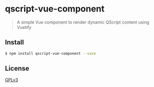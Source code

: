 # qscript-vue-component

> A simple Vue component to render dynamic QScript content using Vuetify

## <a name="install"></a>Install
```bash
$ npm install qscript-vue-component --save
```

## <a name="license"></a>License
[GPLv3](https://github.com/wmfs/viewscript/blob/master/LICENSE)
